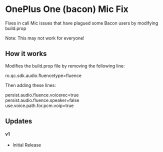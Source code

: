 # OnePlus One (bacon) Mic Fix
Fixes in call Mic issues that have plagued some Bacon users by modifying build.prop

Note: This may not work for everyone!

## How it works
Modifies the build.prop file by removing the following line:

ro.qc.sdk.audio.fluencetype=fluence

Then adding these lines:

persist.audio.fluence.voicerec=true  
persist.audio.fluence.speaker=false  
use.voice.path.for.pcm.voip=true

## Updates
#### v1
* Initial Release
